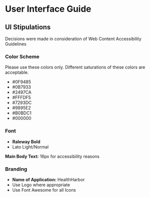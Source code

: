 # User Interface Guide
## UI Stipulations

Decisions were made in consideration of Web Content Accessibility Guidelines

### Color Scheme

Please use these colors only. Different saturations of these colors are acceptable.
- #0F9485
- #0B7933
- #2497CA
- #FFFDF5
- #7293DC
- #9895E2
- #B0BDC1
- #000000

### Font

- **Raleway Bold**
- Lato Light/Normal

**Main Body Text:** 16px for accessibility reasons

### Branding

- **Name of Application:** HealthHarbor
- Use Logo where appropriate
- Use Font Awesome for all Icons


